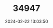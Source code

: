 ---
title: "34947"
category: "Syzygium pondoense"
draft: false
date: 2024-02-22 13:03:50
languages:
  English: ["Pondo Waterberry"]
---